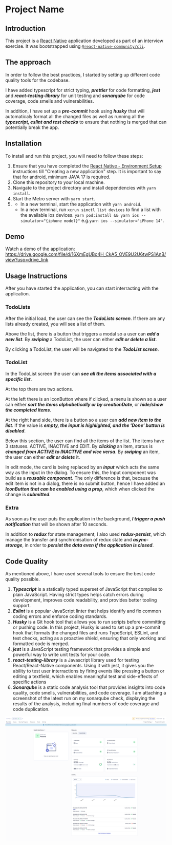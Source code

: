 # Project Name

## Introduction

This project is a [React Native](https://reactnative.dev) application developed as part of an interview exercise. It was bootstrapped using [`@react-native-community/cli`](https://github.com/react-native-community/cli).

## The approach

In order to follow the best practices, I started by setting up different code quality tools for the codebase.

I have added typescript for strict typing, **_prettier_** for code formatting, **_jest_** and **_react-testing-library_** for unit testing and **_sonarqube_** for code coverage, code smells and vulnerabilities.

In addition, I have set up a **_pre-commit_** hook using **_husky_** that will automaticaly format all the changed files as well as running all the **_typescript, eslint and test checks_** to ensure that nothing is merged that can potentially break the app.

## Installation

To install and run this project, you will need to follow these steps:

1. Ensure that you have completed the [React Native - Environment Setup](https://reactnative.dev/docs/environment-setup) instructions till "Creating a new application" step. It is important to say that for android, minimum JAVA 17 is required.
1. Clone this repository to your local machine.
1. Navigate to the project directory and install dependencies with `yarn install`.
1. Start the Metro server with `yarn start`.
1. - In a new terminal, start the application with `yarn android`.
   - In a new terminal, run `xcrun simctl list devices` to find a list with the available ios devices. `yarn pod:install && yarn ios --simulator="{iphone model}"` e.g.`yarn ios --simulator="iPhone 14"`.

## Demo

Watch a demo of the application: https://drive.google.com/file/d/16XmEgUBo4H_CkA5_OVE9U2U6twPS1AnB/view?usp=drive_link

## Usage Instructions

After you have started the application, you can start interracting with the application.

### TodoLists

After the initial load, the user can see the **_TodoLists screen_**. If there are any lists already created, you will see a list of them.

Above the list, there is a button that triggers a modal so a user can **_add a new list_**. By **_swiping_** a TodoList, the user can either **_edit or delete a list_**.

By clicking a TodoList, the user will be navigated to the **_TodoList screen_**.

### TodoList

In the TodoList screen the user can **_see all the items associated with a specific list_**.

At the top there are two actions.

At the left there is an IconButton where if clicked, a menu is shown so a user can either **_sort the items alphabetically or by creationDate_**, or **_hide/show the completed items_**.

At the right hand side, there is a button so a user can **_add new item to the list_**. If the value is **_empty, the input is highlighted, and the 'Done' button is disabled_**.

Below this section, the user can find all the items of the list. The items have 3 statuses. ACTIVE, INACTIVE and EDIT. By **_clicking_** an item, status is **_changed from ACTIVE to INACTIVE and vice versa_**. By **_swiping_** an item, the user can either **_edit or delete_** it.

In edit mode, the card is being replaced by an **_input_** which acts the same way as the input in the dialog. To ensure this, the Input component was build as a **_reusable component_**. The only difference is that, because the edit item is not in a dialog, there is no submit button, hence I have added an **_IconButton that can be enabled using a prop_**, which when clicked the change is **_submitted_**.

### Extra

As soon as the user puts the application in the background, **_I trigger a push notification_** that will be shown after 10 seconds.

In addition to **_redux_** for state management, I also used **_redux-persist_**, which manage the transfer and synchronisation of redux state and **_async-storage_**, in order to **_persist the data even if the application is closed_**.

## Code Quality

As mentioned above, I have used several tools to ensure the best code quality possible.

1. **_Typescript_** is a statically typed superset of JavaScript that compiles to plain JavaScript. Having strict types helps catch errors during development, improves code readability, and provides better tooling support.
1. **_Eslint_** is a popular JavaScript linter that helps identify and fix common coding errors and enforce coding standards.
1. **_Husky_** is a Git hook tool that allows you to run scripts before committing or pushing code. In this project, Husky is used to set up a pre-commit hook that formats the changed files and runs TypeScript, ESLint, and test checks, acting as a proactive shield, ensuring that only working and formatted code is merged.
1. **_jest_** is a JavaScript testing framework that provides a simple and powerful way to write unit tests for your code.
1. **_react-testing-library_** is a Javascript library used for testing React/React-Native components. Using it with jest, it gives you the ability to test user interractions by firing events like pressing a button or editing a textfield, which enables meaningful test and side-effects of specific actions
1. **_Sonarqube_** is a static code analysis tool that provides insights into code quality, code smells, vulnerabilities, and code coverage. I am attaching a screenshot of the latest run on my sonarqube check, displaying the results of the analysis, including final numbers of code coverage and code duplication.

![Sonaqube code analysis](./sonarqube-results.png "Sonaqube code analysis")
